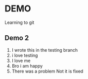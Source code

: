 # DEMO

Learning to git

## Demo 2
1. I wrote this in the testing branch
2. i love testing
3. I love me
4. Bro i am happy
5. There was a problem Not it is fixed